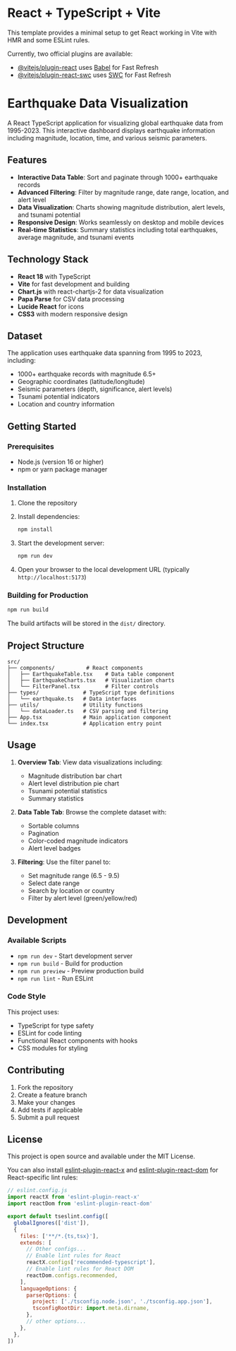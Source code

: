 # React + TypeScript + Vite

This template provides a minimal setup to get React working in Vite with HMR and some ESLint rules.

Currently, two official plugins are available:

- [@vitejs/plugin-react](https://github.com/vitejs/vite-plugin-react/blob/main/packages/plugin-react) uses [Babel](https://babeljs.io/) for Fast Refresh
- [@vitejs/plugin-react-swc](https://github.com/vitejs/vite-plugin-react/blob/main/packages/plugin-react-swc) uses [SWC](https://swc.rs/) for Fast Refresh

# Earthquake Data Visualization

A React TypeScript application for visualizing global earthquake data from 1995-2023. This interactive dashboard displays earthquake information including magnitude, location, time, and various seismic parameters.

## Features

- **Interactive Data Table**: Sort and paginate through 1000+ earthquake records
- **Advanced Filtering**: Filter by magnitude range, date range, location, and alert level
- **Data Visualization**: Charts showing magnitude distribution, alert levels, and tsunami potential
- **Responsive Design**: Works seamlessly on desktop and mobile devices
- **Real-time Statistics**: Summary statistics including total earthquakes, average magnitude, and tsunami events

## Technology Stack

- **React 18** with TypeScript
- **Vite** for fast development and building
- **Chart.js** with react-chartjs-2 for data visualization
- **Papa Parse** for CSV data processing
- **Lucide React** for icons
- **CSS3** with modern responsive design

## Dataset

The application uses earthquake data spanning from 1995 to 2023, including:
- 1000+ earthquake records with magnitude 6.5+
- Geographic coordinates (latitude/longitude)
- Seismic parameters (depth, significance, alert levels)
- Tsunami potential indicators
- Location and country information

## Getting Started

### Prerequisites

- Node.js (version 16 or higher)
- npm or yarn package manager

### Installation

1. Clone the repository
2. Install dependencies:
   ```bash
   npm install
   ```

3. Start the development server:
   ```bash
   npm run dev
   ```

4. Open your browser to the local development URL (typically `http://localhost:5173`)

### Building for Production

```bash
npm run build
```

The build artifacts will be stored in the `dist/` directory.

## Project Structure

```
src/
├── components/          # React components
│   ├── EarthquakeTable.tsx    # Data table component
│   ├── EarthquakeCharts.tsx   # Visualization charts
│   └── FilterPanel.tsx        # Filter controls
├── types/              # TypeScript type definitions
│   └── earthquake.ts   # Data interfaces
├── utils/              # Utility functions
│   └── dataLoader.ts   # CSV parsing and filtering
├── App.tsx             # Main application component
└── index.tsx           # Application entry point
```

## Usage

1. **Overview Tab**: View data visualizations including:
   - Magnitude distribution bar chart
   - Alert level distribution pie chart
   - Tsunami potential statistics
   - Summary statistics

2. **Data Table Tab**: Browse the complete dataset with:
   - Sortable columns
   - Pagination
   - Color-coded magnitude indicators
   - Alert level badges

3. **Filtering**: Use the filter panel to:
   - Set magnitude range (6.5 - 9.5)
   - Select date range
   - Search by location or country
   - Filter by alert level (green/yellow/red)

## Development

### Available Scripts

- `npm run dev` - Start development server
- `npm run build` - Build for production
- `npm run preview` - Preview production build
- `npm run lint` - Run ESLint

### Code Style

This project uses:
- TypeScript for type safety
- ESLint for code linting
- Functional React components with hooks
- CSS modules for styling

## Contributing

1. Fork the repository
2. Create a feature branch
3. Make your changes
4. Add tests if applicable
5. Submit a pull request

## License

This project is open source and available under the MIT License.

You can also install [eslint-plugin-react-x](https://github.com/Rel1cx/eslint-react/tree/main/packages/plugins/eslint-plugin-react-x) and [eslint-plugin-react-dom](https://github.com/Rel1cx/eslint-react/tree/main/packages/plugins/eslint-plugin-react-dom) for React-specific lint rules:

```js
// eslint.config.js
import reactX from 'eslint-plugin-react-x'
import reactDom from 'eslint-plugin-react-dom'

export default tseslint.config([
  globalIgnores(['dist']),
  {
    files: ['**/*.{ts,tsx}'],
    extends: [
      // Other configs...
      // Enable lint rules for React
      reactX.configs['recommended-typescript'],
      // Enable lint rules for React DOM
      reactDom.configs.recommended,
    ],
    languageOptions: {
      parserOptions: {
        project: ['./tsconfig.node.json', './tsconfig.app.json'],
        tsconfigRootDir: import.meta.dirname,
      },
      // other options...
    },
  },
])
```
